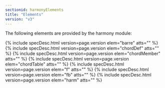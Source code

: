 ```yaml
---
sectionid: harmonyElements
title: "Elements"
version: "v3"
---
```




The following elements are provided by the harmony module:



{% include specDesc.html version=page.version elem="barre" atts="" %}
{% include specDesc.html version=page.version elem="chordDef" atts="" %}
{% include specDesc.html version=page.version elem="chordMember" atts="" %}
{% include specDesc.html version=page.version elem="chordTable" atts="" %}
{% include specDesc.html version=page.version elem="f" atts="" %}
{% include specDesc.html version=page.version elem="fb" atts="" %}
{% include specDesc.html version=page.version elem="harm" atts="" %}



